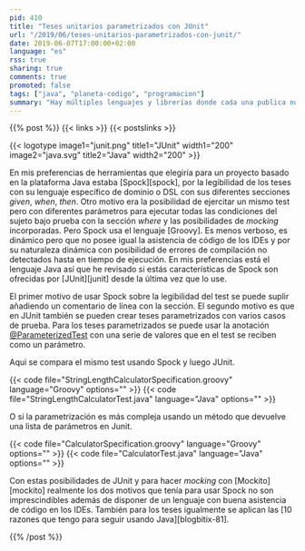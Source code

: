 ```yaml
---
pid: 410
title: "Teses unitarios parametrizados con JUnit"
url: "/2019/06/teses-unitarios-parametrizados-con-junit/"
date: 2019-06-07T17:00:00+02:00
language: "es"
rss: true
sharing: true
comments: true
promoted: false
tags: ["java", "planeta-codigo", "programacion"]
summary: "Hay múltiples lenguajes y librerías donde cada una publica nuevas versiones. Una vez elegida una esa decisión no tiene que ser para siempre si las circunstancias de un proyecto cambian o una nueva versión incorpora las funcionalidades por las que se eligió otra. Si se reconsideran de nuevo el conjunto de todos los parámetros la decisión puede ser distinta. Esto me ha ocurrido al evaluar de nuevo JUnit comparándolo con Spock, teniendo en cuenta que en JUnit 5 han incorporado los teses parametrizados y el lenguaje que utiliza cada una de ellas."
---
```


{{% post %}}
{{< links >}}
{{< postslinks >}}

{{< logotype image1="junit.png" title1="JUnit" width1="200" image2="java.svg" title2="Java" width2="200" >}}

En mis preferencias de herramientas que elegiría para un proyecto basado en la plataforma Java estaba [Spock][spock], por la legibilidad de los teses con su lenguaje específico de dominio  o DSL con sus diferentes secciones _given_, _when_, _then_. Otro motivo era la posibilidad de ejercitar un mismo test pero con diferentes parámetros para ejecutar todas las condiciones del sujeto bajo prueba con la sección _where_ y las posibilidades de _mocking_ incorporadas. Pero Spock usa el lenguaje [Groovy]. Es menos verboso, es dinámico pero que no posee igual la asistencia de código de los IDEs y por su naturaleza dinámica con posibilidad de errores de compilación no detectados hasta en tiempo de ejecución. En mis preferencias está el lenguaje Java así que he revisado si estás características de Spock son ofrecidas por [JUnit][junit] desde la última vez que lo use.

El primer motivo de usar Spock sobre la legibilidad del test se puede suplir añadiendo un comentario de línea con la sección. El segundo motivo es que en JUnit también se pueden crear teses parametrizados con varios casos de prueba. Para los teses parametrizados se puede usar la anotación [@ParameterizedTest](https://junit.org/junit5/docs/current/api/org/junit/jupiter/params/ParameterizedTest.html) con una serie de valores que en el test se reciben como un parámetro. 

Aqui se compara el mismo test usando Spock y luego JUnit.

{{< code file="StringLengthCalculatorSpecification.groovy" language="Groovy" options="" >}}
{{< code file="StringLengthCalculatorTest.java" language="Java" options="" >}}

O si la parametrización es más compleja usando un método que devuelve una lista de parámetros en Junit.

{{< code file="CalculatorSpecification.groovy" language="Groovy" options="" >}}
{{< code file="CalculatorTest.java" language="Java" options="" >}}

Con estas posibilidades de JUnit y para hacer _mocking_ con [Mockito][mockito] realmente los dos motivos que tenía para usar Spock no son imprescindibles además de disponer de un lenguaje con buena asistencia de código en los IDEs. También para los teses igualmente se aplican las [10 razones que tengo para seguir usando Java][blogbitix-81].

{{% /post %}}
